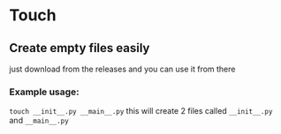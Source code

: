 # Touch
## Create empty files easily
just download from the releases and you can use it from there

### Example usage:
 
`touch __init__.py __main__.py`
this will create 2 files called `__init__.py` and `__main__.py`

